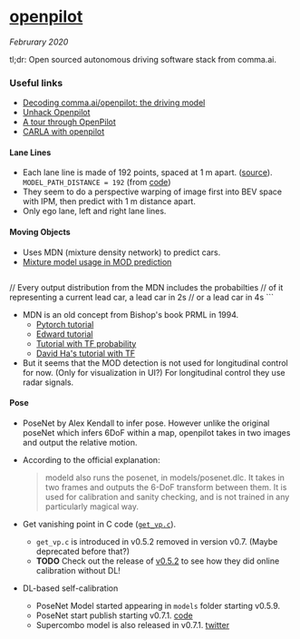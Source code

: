 # [openpilot](https://github.com/commaai/openpilot/blob/devel/selfdrive/modeld/models/driving.cc)

_Februrary 2020_

tl;dr: Open sourced autonomous driving software stack from comma.ai.

### Useful links
- [Decoding comma.ai/openpilot: the driving model](https://medium.com/@chengyao.shen/decoding-comma-ai-openpilot-the-driving-model-a1ad3b4a3612)
- [Unhack Openpilot](https://github.com/peter-popov/unhack-openpilot)
- [A tour through OpenPilot](https://medium.com/@comma_ai/a-tour-through-openpilot-a6589a801ed0)
- [CARLA with openpilot](https://arxiv.org/pdf/1912.03618.pdf)


#### Lane Lines
- Each lane line is made of 192 points, spaced at 1 m apart. ([source](https://github.com/commaai/openpilot/issues/872)). `MODEL_PATH_DISTANCE = 192` (from [code](https://github.com/commaai/openpilot/blob/devel/selfdrive/modeld/models/driving.h#L34))
- They seem to do a perspective warping of image first into BEV space with IPM, then predict with 1 m distance apart. 
- Only ego lane, left and right lane lines.


#### Moving Objects
- Uses MDN (mixture density network) to predict cars. 
- [Mixture model usage in MOD prediction](https://github.com/commaai/openpilot/blob/v0.6.3/selfdrive/visiond/models/driving.cc#L117)
> ```
  // Every output distribution from the MDN includes the probabilties
  // of it representing a current lead car, a lead car in 2s
  // or a lead car in 4s ```

- MDN is an old concept from Bishop's book PRML in 1994.
	- [Pytorch tutorial](https://mikedusenberry.com/mixture-density-networks)
	- [Edward tutorial](http://edwardlib.org/tutorials/mixture-density-network)
	- [Tutorial with TF probability](https://towardsdatascience.com/a-hitchhikers-guide-to-mixture-density-networks-76b435826cca)
	- [David Ha's tutorial with TF](http://blog.otoro.net/2015/11/24/mixture-density-networks-with-tensorflow/)
- But it seems that the MOD detection is not used for longitudinal control for now. (Only for visualization in UI?) For longitudinal control they use radar signals.


#### Pose
- PoseNet by Alex Kendall to infer pose. However unlike the original poseNet which infers 6DoF within a map, openpilot takes in two images and output the relative motion. 
- According to the official explanation: 

	> modeld also runs the posenet, in models/posenet.dlc. It takes in two frames and outputs the 6-DoF transform between them. It is used for calibration and sanity checking, and is not trained in any particularly magical way.
- Get vanishing point in C code ([`get_vp.c`](https://github.com/commaai/openpilot/blob/v0.6.3/selfdrive/locationd/get_vp.c)). 
	- `get_vp.c` is introduced in v0.5.2 removed in version v0.7. (Maybe deprecated before that?)
	- **TODO** Check out the release of [v0.5.2](https://github.com/commaai/openpilot/blob/v0.5.2/selfdrive/locationd/calibrationd.py) to see how they did online calibration without DL!
- DL-based self-calibration
	- PoseNet Model started appearing in `models` folder starting v0.5.9.
	- PoseNet start publish starting v0.7.1. [code](https://github.com/commaai/openpilot/blob/v0.7.1/selfdrive/modeld/models/driving.cc#L252)
	- Supercombo model is also released in v0.7.1. [twitter](https://twitter.com/comma_ai/status/1219752361800790016?s=20)